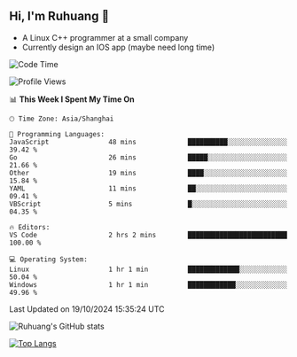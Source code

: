 ## Hi, I'm Ruhuang 👋

- A Linux C++ programmer at a small company
- Currently design an IOS app (maybe need long time)

<!--START_SECTION:waka-->
![Code Time](http://img.shields.io/badge/Code%20Time-105%20hrs%2042%20mins-blue)

![Profile Views](http://img.shields.io/badge/Profile%20Views-0-blue)

📊 **This Week I Spent My Time On** 

```text
🕑︎ Time Zone: Asia/Shanghai

💬 Programming Languages: 
JavaScript               48 mins             ██████████░░░░░░░░░░░░░░░   39.42 % 
Go                       26 mins             █████░░░░░░░░░░░░░░░░░░░░   21.66 % 
Other                    19 mins             ████░░░░░░░░░░░░░░░░░░░░░   15.84 % 
YAML                     11 mins             ██░░░░░░░░░░░░░░░░░░░░░░░   09.41 % 
VBScript                 5 mins              █░░░░░░░░░░░░░░░░░░░░░░░░   04.35 % 

🔥 Editors: 
VS Code                  2 hrs 2 mins        █████████████████████████   100.00 % 

💻 Operating System: 
Linux                    1 hr 1 min          █████████████░░░░░░░░░░░░   50.04 % 
Windows                  1 hr 1 min          ████████████░░░░░░░░░░░░░   49.96 % 
```


 Last Updated on 19/10/2024 15:35:24 UTC
<!--END_SECTION:waka-->

![Ruhuang's GitHub stats](https://github-readme-stats.vercel.app/api?username=ruhuang2001&count_private=true&hide_title=true&show_icons=true&theme=vue)

[![Top Langs](https://github-readme-stats.vercel.app/api/top-langs/?username=ruhuang2001&layout=compact)](https://github.com/anuraghazra/github-readme-stats)

